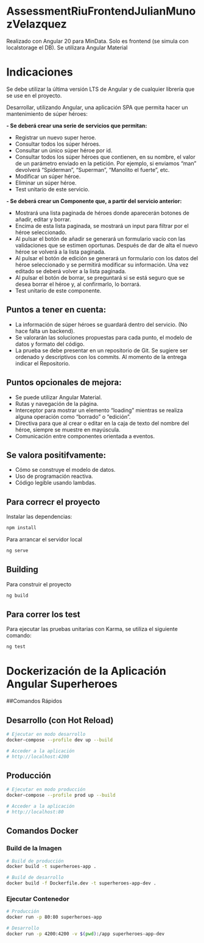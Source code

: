 # AssessmentRiuFrontendJulianMunozVelazquez

Realizado con Angular 20 para MinData. Solo es frontend (se simula con localstorage el DB). Se utilizara Angular Material

# Indicaciones

Se debe utilizar la última versión LTS de Angular y de cualquier librería que se use en el proyecto.

Desarrollar, utilizando Angular, una aplicación SPA que permita
hacer un mantenimiento de súper héroes:

**- Se deberá crear una serie de servicios que permitan:**
* Registrar un nuevo super heroe.
* Consultar todos los súper héroes.
* Consultar un único súper héroe por id.
* Consultar todos los súper héroes que contienen, en su nombre, el valor
de un parámetro enviado en la petición. Por ejemplo, si enviamos
“man” devolverá “Spiderman”, “Superman”, “Manolito el fuerte”, etc.
* Modificar un súper héroe.
* Eliminar un súper héroe.
* Test unitario de este servicio.

**- Se deberá crear un Componente que, a partir del servicio anterior:**
* Mostrará una lista paginada de héroes donde aparecerán botones de añadir,
editar y borrar.
* Encima de esta lista paginada, se mostrará un input para filtrar por el héroe
seleccionado.
* Al pulsar el botón de añadir se generará un formulario vacío con las
validaciones que se estimen oportunas. Después de dar de alta el nuevo
héroe se volverá a la lista paginada.
* Al pulsar el botón de edición se generará un formulario con los datos del
héroe seleccionado y se permitirá modificar su información. Una vez editado
se deberá volver a la lista paginada.
* Al pulsar el botón de borrar, se preguntará si se está seguro que se desea
borrar el héroe y, al confirmarlo, lo borrará.
* Test unitario de este componente.

## Puntos a tener en cuenta:
* La información de súper héroes se guardará dentro del servicio. (No hace falta
un backend).
* Se valorarán las soluciones propuestas para cada punto, el modelo de
datos y formato del código.
* La prueba se debe presentar en un repositorio de Git. Se sugiere ser ordenado
y descriptivos con los commits. Al momento de la entrega indicar el Repositorio.

## Puntos opcionales de mejora:
* Se puede utilizar Angular Material.
* Rutas y navegación de la página.
* Interceptor para mostrar un elemento “loading” mientras se realiza alguna
operación como “borrado” o “edición”.
* Directiva para que al crear o editar en la caja de texto del nombre del
héroe, siempre se muestre en mayúscula.
* Comunicación entre componentes orientada a eventos.

## Se valora positifvamente:
* Cómo se construye el modelo de datos.
* Uso de programación reactiva.
* Código legible usando lambdas.


## Para correcr el proyecto

Instalar las dependencias:

```bash
npm install
```

Para arrancar el servidor local

```bash
ng serve
```

## Building

Para construir el proyecto

```bash
ng build
```

## Para correr los test
Para ejecutar las pruebas unitarias con Karma, se utiliza el siguiente comando:

```bash
ng test
```

# Dockerización de la Aplicación Angular Superheroes

##Comandos Rápidos

## Desarrollo (con Hot Reload)
```bash
# Ejecutar en modo desarrollo
docker-compose --profile dev up --build

# Acceder a la aplicación
# http://localhost:4200
```

## Producción
```bash
# Ejecutar en modo producción
docker-compose --profile prod up --build

# Acceder a la aplicación
# http://localhost:80
```


## Comandos Docker 

### Build de la Imagen
```bash
# Build de producción
docker build -t superheroes-app .

# Build de desarrollo
docker build -f Dockerfile.dev -t superheroes-app-dev .
```

### Ejecutar Contenedor
```bash
# Producción
docker run -p 80:80 superheroes-app

# Desarrollo
docker run -p 4200:4200 -v $(pwd):/app superheroes-app-dev
```
